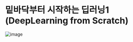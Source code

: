 # 밑바닥부터 시작하는 딥러닝1 (DeepLearning from Scratch)
![image](https://github.com/logiggi/DeepLearning1/assets/76464406/69e7142a-1b6f-4f63-b5b5-84659a1f0f93)

